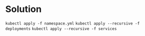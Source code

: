 # Solution

`kubectl apply -f namespace.yml`
`kubectl apply --recursive -f deployments`
`kubectl apply --recursive -f services`